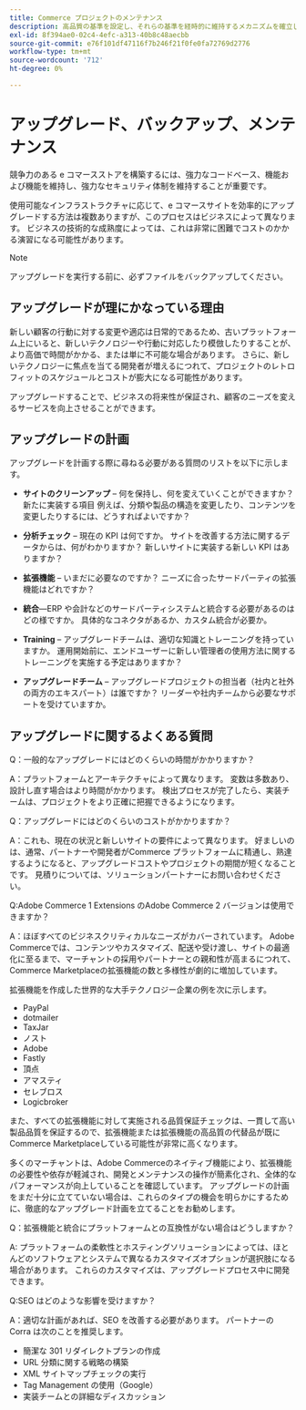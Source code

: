 ```yaml
---
title: Commerce プロジェクトのメンテナンス
description: 高品質の基準を設定し、それらの基準を経時的に維持するメカニズムを確立します。
exl-id: 8f394ae0-02c4-4efc-a313-40b8c48aecbb
source-git-commit: e76f101df47116f7b246f21f0fe0fa72769d2776
workflow-type: tm+mt
source-wordcount: '712'
ht-degree: 0%

---
```


# アップグレード、バックアップ、メンテナンス

競争力のある e コマースストアを構築するには、強力なコードベース、機能および機能を維持し、強力なセキュリティ体制を維持することが重要です。

使用可能なインフラストラクチャに応じて、e コマースサイトを効率的にアップグレードする方法は複数ありますが、このプロセスはビジネスによって異なります。 ビジネスの技術的な成熟度によっては、これは非常に困難でコストのかかる演習になる可能性があります。

>[!NOTE]
>
>アップグレードを実行する前に、必ずファイルをバックアップしてください。

## アップグレードが理にかなっている理由

新しい顧客の行動に対する変更や適応は日常的であるため、古いプラットフォーム上にいると、新しいテクノロジーや行動に対応したり模倣したりすることが、より高価で時間がかかる、または単に不可能な場合があります。 さらに、新しいテクノロジーに焦点を当てる開発者が増えるにつれて、プロジェクトのレトロフィットのスケジュールとコストが膨大になる可能性があります。

アップグレードすることで、ビジネスの将来性が保証され、顧客のニーズを変えるサービスを向上させることができます。

## アップグレードの計画

アップグレードを計画する際に尋ねる必要がある質問のリストを以下に示します。

- **サイトのクリーンアップ** – 何を保持し、何を変えていくことができますか？ 新たに実装する項目 例えば、分類や製品の構造を変更したり、コンテンツを変更したりするには、どうすればよいですか？

- **分析チェック** – 現在の KPI は何ですか。 サイトを改善する方法に関するデータからは、何がわかりますか？ 新しいサイトに実装する新しい KPI はありますか？

- **拡張機能** – いまだに必要なのですか？ ニーズに合ったサードパーティの拡張機能はどれですか？

- **統合**—ERP や会計などのサードパーティシステムと統合する必要があるのはどの様ですか。 具体的なコネクタがあるか、カスタム統合が必要か。

- **Training** – アップグレードチームは、適切な知識とトレーニングを持っていますか。 運用開始前に、エンドユーザーに新しい管理者の使用方法に関するトレーニングを実施する予定はありますか？

- **アップグレードチーム** – アップグレードプロジェクトの担当者（社内と社外の両方のエキスパート）は誰ですか？ リーダーや社内チームから必要なサポートを受けていますか。

## アップグレードに関するよくある質問

Q：一般的なアップグレードにはどのくらいの時間がかかりますか？

A：プラットフォームとアーキテクチャによって異なります。 変数は多数あり、設計し直す場合はより時間がかかります。 検出プロセスが完了したら、実装チームは、プロジェクトをより正確に把握できるようになります。


Q：アップグレードにはどのくらいのコストがかかりますか？

A：これも、現在の状況と新しいサイトの要件によって異なります。 好ましいのは、通常、パートナーや開発者がCommerce プラットフォームに精通し、熟達するようになると、アップグレードコストやプロジェクトの期間が短くなることです。 見積りについては、ソリューションパートナーにお問い合わせください。

Q:Adobe Commerce 1 Extensions のAdobe Commerce 2 バージョンは使用できますか？

A：ほぼすべてのビジネスクリティカルなニーズがカバーされています。 Adobe Commerceでは、コンテンツやカスタマイズ、配送や受け渡し、サイトの最適化に至るまで、マーチャントの採用やパートナーとの親和性が高まるにつれて、Commerce Marketplaceの拡張機能の数と多様性が劇的に増加しています。

拡張機能を作成した世界的な大手テクノロジー企業の例を次に示します。

- PayPal
- dotmailer
- TaxJar
- ノスト
- Adobe
- Fastly
- 頂点
- アマスティ
- セレブロス
- Logicbroker

また、すべての拡張機能に対して実施される品質保証チェックは、一貫して高い製品品質を保証するので、拡張機能または拡張機能の高品質の代替品が既にCommerce Marketplaceしている可能性が非常に高くなります。

多くのマーチャントは、Adobe Commerceのネイティブ機能により、拡張機能の必要性や依存が軽減され、開発とメンテナンスの操作が簡素化され、全体的なパフォーマンスが向上していることを確認しています。 アップグレードの計画をまだ十分に立てていない場合は、これらのタイプの機会を明らかにするために、徹底的なアップグレード計画を立てることをお勧めします。

Q：拡張機能と統合にプラットフォームとの互換性がない場合はどうしますか？

A: プラットフォームの柔軟性とホスティングソリューションによっては、ほとんどのソフトウェアとシステムで異なるカスタマイズオプションが選択肢になる場合があります。 これらのカスタマイズは、アップグレードプロセス中に開発できます。


Q:SEO はどのような影響を受けますか？

A：適切な計画があれば、SEO を改善する必要があります。 パートナーの Corra は次のことを推奨します。

- 簡潔な 301 リダイレクトプランの作成
- URL 分類に関する戦略の構築
- XML サイトマップチェックの実行
- Tag Management の使用（Google）
- 実装チームとの詳細なディスカッション
